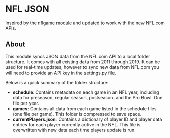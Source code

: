 # NFL JSON #

Inspired by the [nflgame module](https://github.com/BurntSushi/nflgame) and updated to work with the new NFL.com APIs. 

## About ##

This module syncs JSON data from the NFL.com API to a local folder structure. It comes with all existing data from 2011 through 2019. It can be used for real-time updates, however to sync new data from NFL.com you will need to provide an API key in the settings.py file. 

Below is a quick summary of the folder structure:
- **schedule**: Contains metadata on each game in an NFL year, including data for preseason, regular season, postseason, and the Pro Bowl. One file per year. 
- **games**: Contains all data from each game listed in the schedule files (one file per game). This folder is compressed to save space. 
- **currentPlayers.json**: Contains a dictionary of player ID and player data entries for each player currently active in the NFL. This file is overwritten with new data each time players update is run.